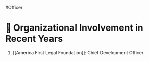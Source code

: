 #Officer 
# 💼 Organizational Involvement in Recent Years

1. [[America First Legal Foundation]]: Chief Development Officer